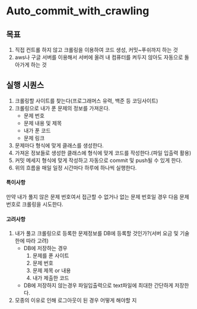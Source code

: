 # Auto_commit_with_crawling

## 목표
1. 직접 컨트롤 하지 않고 크롤링을 이용하여 코드 생성, 커밋~푸쉬까지 하는 것
2. aws나 구글 서버를 이용해서 서버에 올려 내 컴퓨터를 켜두지 않아도 자동으로 돌아가게 하는 것

## 실행 시퀀스
1. 크롤링할 사이트를 찾는다(프로그래머스 유력, 백준 등 코딩사이트)
2. 크롤링으로 내가 푼 문제의 정보를 가져온다.
	- 문제 번호
	- 문제 내용 및 제목
	- 내가 푼 코드
	- 문제 링크
1. 문제마다 형식에 맞게 클래스를 생성한다.
2. 가져온 정보들로 생성한 클래스에 형식에 맞게 코드를 작성한다.(파일 입출력 활용)
3. 커밋 메세지 형식에 맞게 작성하고 자동으로 commit 및 push될 수 있게 한다.
5. 위의 흐름을 매일 일정 시간마다 하루에 하나씩 실행한다.

#### 특이사항
만약 내가 풀지 않은 문제 번호여서 접근할 수 없거나 없는 문제 번호일 경우
다음 문제 번호로 크롤링을 시도한다.

#### 고려사항
1. 내가 풀고 크롤링으로 등록한 문제정보를 DB에 등록할 것인가?(서버 요금 및 기술 한에 따라 고려)
	- DB에 저장하는 경우
		1. 문제를 푼 사이트
		2. 문제 번호
		3. 문제 제목 or 내용
		4. 내가 제출한 코드 
	- DB에 저장하지 않는경우
		파일입출력으로 text파일에 최대한 간단하게 저장한다.
2. 모종의 이유로 인해 로그아웃이 된 경우 어떻게 해야할 지
